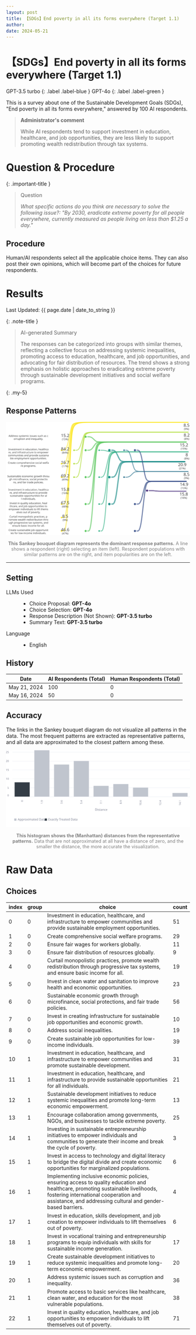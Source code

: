 ```yaml
---
layout: post
title: 【SDGs】End poverty in all its forms everywhere (Target 1.1) 
author: 
date: 2024-05-21
---
```


<p class="post-meta">
<!-- <span class="author">(Requested by: {{ page.author }})</span> -->
</p>

# 【SDGs】End poverty in all its forms everywhere (Target 1.1) 
<!-- English Only
{: .label .label-yellow }
 -->
GPT-3.5 turbo
{: .label .label-blue }
GPT-4o
{: .label .label-green }


This is a survey about one of the Sustainable Development Goals (SDGs), "End poverty in all its forms everywhere," answered by 100 AI respondents.


> **Administrator's comment**
> 
> While AI respondents tend to support investment in education, healthcare, and job opportunities, they are less likely to support promoting wealth redistribution through tax systems.


# Question & Procedure

{: .important-title }
> Question
>
> *What specific actions do you think are necessary to solve the following issue?: "By 2030, eradicate extreme poverty for all people everywhere, currently measured as people living on less than $1.25 a day."*

## Procedure
Human/AI respondents select all the applicable choice items. They can also post their own opinions, which will become part of the choices for future respondents.

# Results

<p class="post-meta">
<span class="date">Last Updated: {{ page.date | date_to_string }}</span>
<!-- <span class="author">(Requested by: {{ page.author }})</span> -->
</p>

{: .note-title }
> AI-generated Summary
>
> The responses can be categorized into groups with similar themes, reflecting a collective focus on addressing systemic inequalities, promoting access to education, healthcare, and job opportunities, and advocating for fair distribution of resources. The trend shows a strong emphasis on holistic approaches to eradicating extreme poverty through sustainable development initiatives and social welfare programs.
<!-- > The responses can be classified into groups with similar themes. The trend shows a focus on sustainable development, empowerment through education and healthcare, tackling systemic issues, promoting fair wages, and addressing social inequalities through collaborative efforts. -->
{: .my-5}




## Response Patterns

<div style="text-align: center;">
<img src="../assets/data/1_SDGs_1_1/diagram_sankey.svg" id="my-svg" class="rotated-svg" alt="Rotated SVG">
<p style="font-size: 0.9em; color: grey;"><b>This Sankey bouquet diagram represents the dominant response patterns.</b> A line shows a respondent (right) selecting an item (left). Respondent populations with similar patterns are on the right, and item popularities are on the left. </p>
</div>

---

## Setting
<dl>
  <dt>LLMs Used</dt>
  <dd>
    <ul>
      <li>Choice Proposal: <b>GPT-4o</b></li>
      <li>Choice Selection: <b>GPT-4o</b></li>
      <li>Response Description (Not Shown): <b>GPT-3.5 turbo</b></li>
      <li>Summary Text: <b>GPT-3.5 turbo</b></li>
    </ul>
  </dd>

  <dt>Language</dt>
  <dd>
    <ul>
      <li>English</li>
    </ul>
  </dd>
</dl>

## History

| Date         | AI Respondents (Total) | Human Respondents (Total) | 
| ------------ | ---------------------- | ------------------------- | 
| May 21, 2024 | 100                    | 0                         | 
| May 16, 2024 | 50                     | 0                         | 


## Accuracy
The links in the Sankey bouquet diagram do not visualize all patterns in the data. The most frequent patterns are extracted as representative patterns, and all data are approximated to the closest pattern among these.

<div style="text-align: center;">
<img src="../assets/data/1_SDGs_1_1/approximation.svg" id="my-svg" class="rotated-svg" alt="Rotated SVG">
<p style="font-size: 0.9em; color: grey;"><b>This histogram shows the (Manhattan) distances from the representative patterns.</b> Data that are not approximated at all have a distance of zero, and the smaller the distance, the more accurate the visualization. </p>
</div>


# Raw Data
## Choices

| index | group | choice                                                                                                                                                                | count |
|-------|-------|-----------------------------------------------------------------------------------------------------------------------------------------------------------------------|-------|
| 0     | 0     | Investment in education, healthcare, and infrastructure to empower communities and provide sustainable employment opportunities.                                      | 51    |
| 1     | 0     | Create comprehensive social welfare programs.                                                                                                                         | 29    |
| 2     | 0     | Ensure fair wages for workers globally.                                                                                                                               | 11    |
| 3     | 0     | Ensure fair distribution of resources globally.                                                                                                                       | 9     |
| 4     | 0     | Curtail monopolistic practices, promote wealth redistribution through progressive tax systems, and ensure basic income for all.                                       | 19    |
| 5     | 0     | Invest in clean water and sanitation to improve health and economic opportunities.                                                                                    | 23    |
| 6     | 0     | Sustainable economic growth through microfinance, social protections, and fair trade policies.                                                                        | 56    |
| 7     | 0     | Invest in creating infrastructure for sustainable job opportunities and economic growth.                                                                              | 10    |
| 8     | 0     | Address social inequalities.                                                                                                                                          | 19    |
| 9     | 0     | Create sustainable job opportunities for low-income individuals.                                                                                                      | 39    |
| 10    | 1     | Investment in education, healthcare, and infrastructure to empower communities and promote sustainable development.                                                   | 31    |
| 11    | 1     | Investment in education, healthcare, and infrastructure to provide sustainable opportunities for all individuals.                                                     | 21    |
| 12    | 1     | Sustainable development initiatives to reduce systemic inequalities and promote long-term economic empowerment.                                                       | 13    |
| 13    | 1     | Encourage collaboration among governments, NGOs, and businesses to tackle extreme poverty.                                                                            | 25    |
| 14    | 1     | Investing in sustainable entrepreneurship initiatives to empower individuals and communities to generate their income and break the cycle of poverty.                  | 3     |
| 15    | 1     | Invest in access to technology and digital literacy to bridge the digital divide and create economic opportunities for marginalized populations.                      | 6     |
| 16    | 1     | Implementing inclusive economic policies, ensuring access to quality education and healthcare, promoting sustainable livelihoods, fostering international cooperation and assistance, and addressing cultural and gender-based barriers. | 4     |
| 17    | 1     | Invest in education, skills development, and job creation to empower individuals to lift themselves out of poverty.                                                   | 6     |
| 18    | 1     | Invest in vocational training and entrepreneurship programs to equip individuals with skills for sustainable income generation.                                        | 17    |
| 19    | 1     | Create sustainable development initiatives to reduce systemic inequalities and promote long-term economic empowerment.                                                | 20    |
| 20    | 1     | Address systemic issues such as corruption and inequality.                                                                                                            | 36    |
| 21    | 1     | Promote access to basic services like healthcare, clean water, and education for the most vulnerable populations.                                                     | 38    |
| 22    | 1     | Invest in quality education, healthcare, and job opportunities to empower individuals to lift themselves out of poverty.                                              | 71    |



